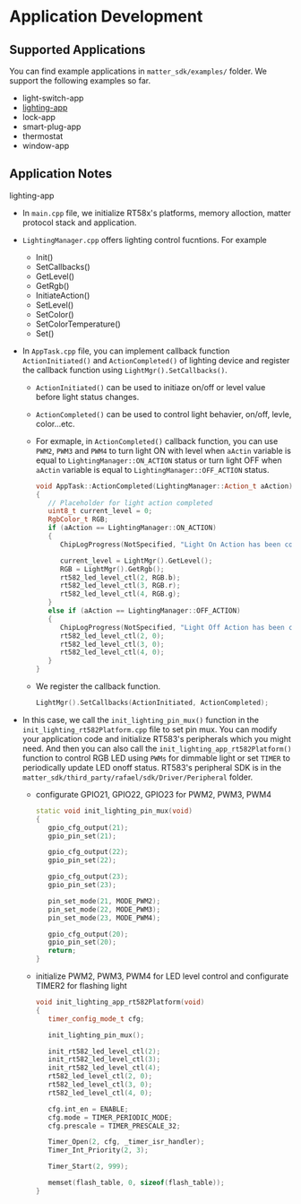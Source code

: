 # Application Development
## Supported Applications
You can find example applications in `matter_sdk/examples/` folder. We support the following examples so far. 

- light-switch-app
- [lighting-app](#2)
- lock-app
- smart-plug-app
- thermostat
- window-app

## Application Notes

<span id = 2>lighting-app</span>

- In `main.cpp` file, we initialize RT58x's platforms, memory alloction, matter protocol stack and application.

- `LightingManager.cpp` offers lighting control fucntions. For example
   
   - Init()
   - SetCallbacks()
   - GetLevel()
   - GetRgb()
   - InitiateAction()
   - SetLevel()
   - SetColor()
   - SetColorTemperature()
   - Set()

- In `AppTask.cpp` file, you can implement callback function `ActionInitiated()` and `ActionCompleted()` of lighting device and register the callback function using `LightMgr().SetCallbacks()`.

   - `ActionInitiated()` can be used to initiaze on/off or level value before light status changes.

   - `ActionCompleted()` can be used to control light behavier, on/off, levle, color...etc.

   - For exmaple, in `ActionCompleted()` callback function, you can use `PWM2`, `PWM3` and `PWM4` to turn light ON with level when `aActin` variable is equal to `LightingManager::ON_ACTION` status or turn light OFF when `aActin` variable is equal to `LightingManager::OFF_ACTION` status.

      ```cpp
      void AppTask::ActionCompleted(LightingManager::Action_t aAction)
      {
         // Placeholder for light action completed
         uint8_t current_level = 0;
         RgbColor_t RGB;
         if (aAction == LightingManager::ON_ACTION)
         {
            ChipLogProgress(NotSpecified, "Light On Action has been completed");

            current_level = LightMgr().GetLevel();
            RGB = LightMgr().GetRgb();
            rt582_led_level_ctl(2, RGB.b);
            rt582_led_level_ctl(3, RGB.r);
            rt582_led_level_ctl(4, RGB.g);
         }
         else if (aAction == LightingManager::OFF_ACTION)
         {
            ChipLogProgress(NotSpecified, "Light Off Action has been completed");
            rt582_led_level_ctl(2, 0);
            rt582_led_level_ctl(3, 0);
            rt582_led_level_ctl(4, 0); 
         }
      }
      ```

   - We register the callback function.
      ```cpp
      LightMgr().SetCallbacks(ActionInitiated, ActionCompleted);
      ```

- In this case, we call the `init_lighting_pin_mux()` function in the `init_lighting_rt582Platform.cpp` file to set pin mux. You can modify your application code and initialize RT583's peripherals which you might need. And then you can also call the `init_lighting_app_rt582Platform()` function to control RGB LED using `PWMs` for dimmable light or set `TIMER` to periodically update LED onoff status. RT583's peripheral SDK is in the `matter_sdk/third_party/rafael/sdk/Driver/Peripheral` folder. 
   - configurate GPIO21, GPIO22, GPIO23 for PWM2, PWM3, PWM4
      ```cpp
      static void init_lighting_pin_mux(void)
      {
         gpio_cfg_output(21);
         gpio_pin_set(21);

         gpio_cfg_output(22);
         gpio_pin_set(22);

         gpio_cfg_output(23);
         gpio_pin_set(23);

         pin_set_mode(21, MODE_PWM2);
         pin_set_mode(22, MODE_PWM3);
         pin_set_mode(23, MODE_PWM4);

         gpio_cfg_output(20);
         gpio_pin_set(20);
         return;
      } 
      ```

   - initialize PWM2, PWM3, PWM4 for LED level control and configurate TIMER2 for flashing light

      ```cpp
      void init_lighting_app_rt582Platform(void)
      {
         timer_config_mode_t cfg;

         init_lighting_pin_mux();

         init_rt582_led_level_ctl(2);
         init_rt582_led_level_ctl(3);
         init_rt582_led_level_ctl(4);
         rt582_led_level_ctl(2, 0);
         rt582_led_level_ctl(3, 0);
         rt582_led_level_ctl(4, 0);

         cfg.int_en = ENABLE;
         cfg.mode = TIMER_PERIODIC_MODE;
         cfg.prescale = TIMER_PRESCALE_32;

         Timer_Open(2, cfg, _timer_isr_handler);
         Timer_Int_Priority(2, 3);

         Timer_Start(2, 999);

         memset(flash_table, 0, sizeof(flash_table));    
      }
      ```
